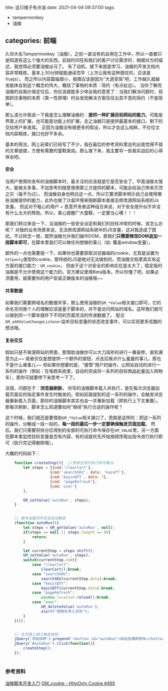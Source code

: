 title:  这只猴子有点油
date: 2021-04-04 09:37:00
tags:
- tampermonkey
- 油猴
  
categories: 前端
---

久仰大名Tampermonkey（油猴），之前一直没有机会用在工作中，所以一直都只是知道有这么个强大的东西。前段时间在和我们的客户讨论需求时，根据对方的描述，我觉得必须要油猴出马了。
有了动机，接下来就是学习，油猴的开发文档内容非常精炼，基本上30分钟就能通读完毕（上次让我有这种感叹的，应该是Vuejs）。
而之所以内容篇幅很小，我猜应该是因为“大道至简”吧，工作越久就越发能体会到这个概念的伟大，概括了事物的本质：简约（有点扯远）。
当你了解完油猴的自我价值定位后，你应该就能多少体会我的意思了：当我们解决问题时，视图抓住事物的本质（第一性原理）时会发现解决方案往往出其不意的简约（不是简单）。

那么请允许我说一下我是怎么理解油猴的：**提供一种扩展目标网站的能力**。可能是界面上的扩展，也可能是功能上的扩展，总之油猴只是提供最基本的接口，剩下的交给用户来发挥。
正因为油猴没有做更多的假设，所以才会这么纯粹，不仅仅文档内容精炼，接口也好不多余。

基本的用法，网上前辈们已经写了不少，我在最后的参考资料里会列出我觉得不错的文章链接，方便有需要的童鞋查阅。那么接下来，我主要写一些我实战后的心得体会吧。


#### 安全

当用户使用你发布的油猴脚本时，最关注的应该就是它是否安全了，毕竟油猴太强大，能做太多事，不加思考的随意使用第三方提供的脚本，可能会给自己带来灭顶之灾（毫不为过）。
而油猴自身也明白这一点，所以它要求脚本明示自己会使用哪些油猴提供的能力，此外也做了沙盒环境来阻断脚本直接去修改源网站系统的Js变量。
但这对于粗心的用户 + 恶意开发者这种组合来说，对于安全提升似乎并没有什么太大的帮助。所以，衷心提醒广大童鞋，一定要当心噢！！！

那我们转过来说一下，当油猴的一些安全设定和我们的目标冲突的时候，该怎么办呢？
对我的业务场景来说，无法修改源网站系统中的JS变量，这对我造成了困扰。不过转念一想，既然油猴允许我们操作DOM，那我们**只需要修改DOM追加一段脚本即可**，在脚本里我们可以做任何想做的事儿（如: 覆盖window变量）。

额外的一点也需要提一下，如果你也需要获取浏览器端的cookie，尤其是设置为`httponly`类型的cookie，那传统的JS是绝对无法做到的，而油猴文档里其实有这方面的接口能力：`GM_cookie`，
但由于这个对安全的影响实在是太大了，稳定版的油猴是不允许使用这个能力的，官方建议使用Beta版本。所以你懂了吧，如果必须要用，就需要你的用户安装正确版本的油猴哦~~


#### 共享数据

如果我们需要跨域名的数据共享，那么使用油猴的`GM_*Value`相关接口即可，它的命名空间我个人的理解应该是基于脚本的，并不是访问网站的域名。这样我们就可以做到同一个脚本插件下不同的页面灵活的传递数据了。
配合`GM_addValueChangeListener`监听目标变量的状态改变事件，可以实现更多炫酷的想法哦。

#### 复杂交互

假如只是不爽源网站的界面，那借助油猴你可以大刀阔斧的进行一番装修，直到满意为止~~
或者仅仅是想提供一个额外的按钮，点击后做点什么羞羞的事儿，那也不是什么难事儿~~
但如果你想要的是，“接管”用户的操作，让网站自动的进行一系列的操作（例如：在电商系统里，自动的完成将一系列的目标商品批量加入购物车），那你可就要停下来思考一下了。

没错，问题在于：**浏览器刷新**。
你写的油猴脚本载入并执行，是在每次浏览器加载页面后的指定事件发生时触发的。假如前面提到的这一系列的操作，会触发浏览器重新载入页面，那你的油猴脚本其实也会一并重新加载（即执行上下文重置）。
那每次刷新，脚本怎么知道要如何“继续”执行合适的操作呢？

这个时候，我们就还是要借助`GM_*Value`相关接口了，思路是这样的：把这一系列的操作，分解成一段一段的，**每一段的最后一步一定要确保触发页面加载**。
然后，我们只需要将拆分后得到的全部的可执行命令保存在`GM_VALUE`里，另一方面在脚本里监控目标变量是否有内容，有的话就优先开始按顺序取出指令进行执行即可（执行完记得删除哦）。

大概的代码如下：

```javascript
    function createStep(){  //用来生成可执行命令集合。
        let steps = [{cmd:'clearCart'},
                    {cmd:'searchSKU', data: 'kazaff'},
                    {cmd:'keyinQTY', data: 7},
                    {cmd: "pageRefresh"},
                    {cmd:'over'}
        ];

		GM_setValue('autoRun', steps);
    }


    // 脚本加载完毕后会自动触发
    (function autoRun(){
        let steps = GM_getValue('autoRun', null);
        if(steps == null || steps.length == 0){
            return;
        }

        let currentStep = steps.shift();
        GM_setValue('autoRun', steps);
        switch(currentStep.cmd){
            case "clearCart":
                clearCart();break;
            case "searchSKU":
                searchSKU(currentStep.data);break;
            case "keyinQTY":
                keyinQTY(currentStep.data);break;
            case "pageRefresh":
                window.location.reload();break;
            case "over":
                GM_deleteValue('autoRun');
                alert("购物车导入完毕");
        }
	}());


    // 在页面上植入触发按钮
    jQuery('目标DOM').prepend('<button id="autoRun">自动加满购物车</button>');
    jQuery('#autoRun').click(function(){
        createStep();
    });
	
```


### 参考资料

[油猴脚本开发入门](https://www.jianshu.com/p/2408cdb487c0)
[GM_cookie - HttpOnly Cookie #465](https://github.com/Tampermonkey/tampermonkey/issues/465#issuecomment-545530306)
